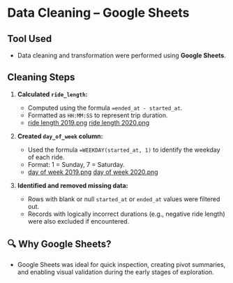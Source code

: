 #  Data Cleaning – Google Sheets

##  Tool Used
- Data cleaning and transformation were performed using **Google Sheets**.

##  Cleaning Steps

1. **Calculated `ride_length`:**
   - Computed using the formula `=ended_at - started_at`.
   - Formatted as `HH:MM:SS` to represent trip duration.
   -  
      [ride length 2019.png](./screenshots/ride_length_2019.png)
      [ride length 2020.png](./screenshots/ride_length_2020.png)

2. **Created `day_of_week` column:**
   - Used the formula `=WEEKDAY(started_at, 1)` to identify the weekday of each ride.
   - Format: 1 = Sunday, 7 = Saturday.
   -  
      [day of week 2019.png](./screenshots/day_of_week_2019.png)
      [day of week 2020.png](./screenshots/day_of_week_2020.png)

3. **Identified and removed missing data:**
   - Rows with blank or null `started_at` or `ended_at` values were filtered out.
   - Records with logically incorrect durations (e.g., negative ride length) were also excluded if encountered.

## 🔍 Why Google Sheets?
- Google Sheets was ideal for quick inspection, creating pivot summaries, and enabling visual validation during the early stages of exploration.

